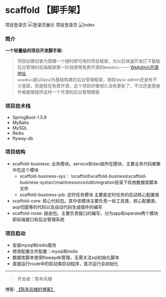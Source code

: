 # scaffold 【脚手架】
<span>项目登录页</span>
![登录页展示](https://i.loli.net/2019/06/22/5d0da2f09cc0131950.png)
<span>项目登录页</span>
![index](https://s2.ax1x.com/2019/06/22/ZpW3vt.png)
### 简介
**一个轻量级的项目开发脚手架:**
> 项目创建初衷为搭建一个随时即可用的项目框架，为以后快速开发打下基础<br>
> 后台管理的前端框架第一阶段使用免费开源的`WeAdmin` —— [WeAdmin开源地址](https://gitee.com/lovetime/WeAdmin)<br>
> `weadmin`是以layui为基础构建的后台管理框架，相较layui-admin还是有不少差距，但是胜在免费开源，这个项目好像很久没有更新了，不过还是感谢作者能够提供这样一个开源的后台管理模板<br>

### 项目技术栈
- SpringBoot-1.5.9
- MyBatis
- MySQL
- Redis
- flyway-db

### 项目结构
- scaffold-business: 业务模块。service和dao层所在模块，主要业务代码都集中在这个模块
    - scaffold-business-sys： \scaffold\scaffold-business\scaffold-business-sys\src\main\resources\db\migration目录下存放数据库脚本文件
    - scaffold-business-job: 定时任务模块 主要是定时任务的启动核心配置类
- scaffold-core: 核心代码包。其中该模块主要负责一些工具类、核心配置类、aop切面等的代码以及自动代码生成插件的编写
- scaffold-route: 路由包。主要负责接口的编写，分为app和operate两个模块即前端接口和后台管理系统

### 项目启动
- 安装mysql和redis服务
- 修改配置文件配置：mysql和redis
- 数据库脚本使用flawaydb管理，无需关注sql初始化脚本
- 直接运行route中的启动类启动程序，首次运行会初始化

----
> 开发者：陈年风楼<br>

博客: [【陈年风楼的博客】](http://zhangjiaheng.cn)
